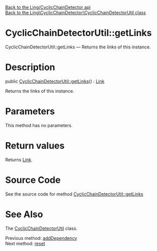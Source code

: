 [Back to the Ling/CyclicChainDetector api](https://github.com/lingtalfi/CyclicChainDetector/blob/master/doc/api/Ling/CyclicChainDetector.md)<br>
[Back to the Ling\CyclicChainDetector\CyclicChainDetectorUtil class](https://github.com/lingtalfi/CyclicChainDetector/blob/master/doc/api/Ling/CyclicChainDetector/CyclicChainDetectorUtil.md)


CyclicChainDetectorUtil::getLinks
================



CyclicChainDetectorUtil::getLinks — Returns the links of this instance.




Description
================


public [CyclicChainDetectorUtil::getLinks](https://github.com/lingtalfi/CyclicChainDetector/blob/master/doc/api/Ling/CyclicChainDetector/CyclicChainDetectorUtil/getLinks.md)() : [Link](https://github.com/lingtalfi/CyclicChainDetector/blob/master/doc/api/Ling/CyclicChainDetector/Link.md)




Returns the links of this instance.




Parameters
================

This method has no parameters.


Return values
================

Returns [Link](https://github.com/lingtalfi/CyclicChainDetector/blob/master/doc/api/Ling/CyclicChainDetector/Link.md).








Source Code
===========
See the source code for method [CyclicChainDetectorUtil::getLinks](https://github.com/lingtalfi/CyclicChainDetector/blob/master/CyclicChainDetectorUtil.php#L80-L83)


See Also
================

The [CyclicChainDetectorUtil](https://github.com/lingtalfi/CyclicChainDetector/blob/master/doc/api/Ling/CyclicChainDetector/CyclicChainDetectorUtil.md) class.

Previous method: [addDependency](https://github.com/lingtalfi/CyclicChainDetector/blob/master/doc/api/Ling/CyclicChainDetector/CyclicChainDetectorUtil/addDependency.md)<br>Next method: [reset](https://github.com/lingtalfi/CyclicChainDetector/blob/master/doc/api/Ling/CyclicChainDetector/CyclicChainDetectorUtil/reset.md)<br>

